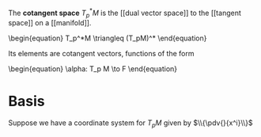 The **cotangent space** $T_p^* M$ is the [[dual vector space]] to the [[tangent space]] on a [[manifold]]. 

\begin{equation}
T\_p^\*M \triangleq (T\_pM)^*
\end{equation}

Its elements are cotangent vectors, functions of the form

\begin{equation}
\alpha: T_p M \to F
\end{equation}

# Basis

Suppose we have a coordinate system for $T_p M$ given by $\\{\pdv{}{x^i}\\}$